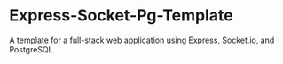 # Express-Socket-Pg-Template

A template for a full-stack web application using Express, Socket.io, and PostgreSQL.